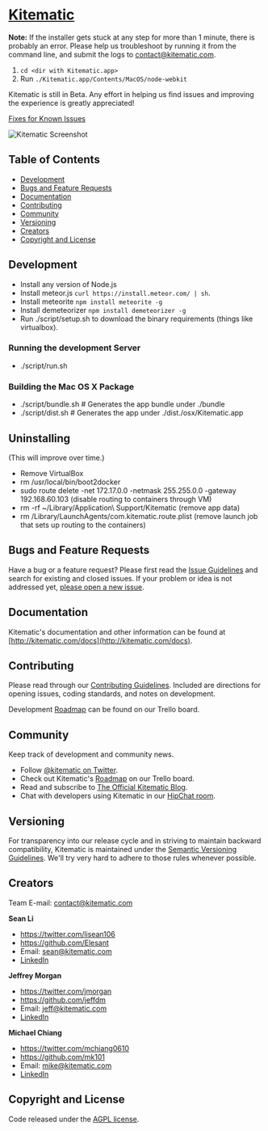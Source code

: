 # [Kitematic](https://kitematic.com)

**Note:** If the installer gets stuck at any step for more than 1 minute, there is probably an error. Please help us troubleshoot by running it from the command line, and submit the logs to [contact@kitematic.com](mailto:contact@kitematic.com).

1. `cd <dir with Kitematic.app>`
2. Run `./Kitematic.app/Contents/MacOS/node-webkit` 

Kitematic is still in Beta. Any effort in helping us find issues and improving the experience is greatly appreciated!

[Fixes for Known Issues](http://kitematic.com/docs/known-issue-fixes)

![Kitematic Screenshot](https://s3.amazonaws.com/kite-installer/screenshot.5843.png)

## Table of Contents

 - [Development](#development)
 - [Bugs and Feature Requests](#bugs-and-feature-requests)
 - [Documentation](#documentation)
 - [Contributing](#contributing)
 - [Community](#community)
 - [Versioning](#versioning)
 - [Creators](#creators)
 - [Copyright and License](#copyright-and-license)

## Development

- Install any version of Node.js
- Install meteor.js `curl https://install.meteor.com/ | sh`.
- Install meteorite `npm install meteorite -g`
- Install demeteorizer `npm install demeteorizer -g`
- Run ./script/setup.sh to download the binary requirements (things like virtualbox).

### Running the development Server

- ./script/run.sh

### Building the Mac OS X Package

- ./script/bundle.sh  # Generates the app bundle under ./bundle
- ./script/dist.sh    # Generates the app under ./dist./osx/Kitematic.app

## Uninstalling

(This will improve over time.)

- Remove VirtualBox
- rm /usr/local/bin/boot2docker
- sudo route delete -net 172.17.0.0 -netmask 255.255.0.0 -gateway 192.168.60.103 (disable routing to containers through VM)
- rm -rf ~/Library/Application\ Support/Kitematic (remove app data)
- rm /Library/LaunchAgents/com.kitematic.route.plist (remove launch job that sets up routing to the containers)

## Bugs and Feature Requests

Have a bug or a feature request? Please first read the [Issue Guidelines](https://github.com/kitematic/kitematic/blob/master/CONTRIBUTING.md#using-the-issue-tracker) and search for existing and closed issues. If your problem or idea is not addressed yet, [please open a new issue](https://github.com/kitematic/kitematic/issues/new).

## Documentation

Kitematic's documentation and other information can be found at [http://kitematic.com/docs](http://kitematic.com/docs).

## Contributing

Please read through our [Contributing Guidelines](https://github.com/kitematic/kitematic/blob/master/CONTRIBUTING.md). Included are directions for opening issues, coding standards, and notes on development.

Development [Roadmap](https://trello.com/b/xea5AHRk/kitematic-roadmap) can be found on our Trello board.

## Community

Keep track of development and community news.

- Follow [@kitematic on Twitter](https://twitter.com/kitematic).
- Check out Kitematic's [Roadmap](https://trello.com/b/xea5AHRk/kite-roadmap) on our Trello board.
- Read and subscribe to [The Official Kitematic Blog](https://kitematic.com/blog).
- Chat with developers using Kitematic in our [HipChat room](http://www.hipchat.com/giAT9Fqb5).

## Versioning

For transparency into our release cycle and in striving to maintain backward compatibility, Kitematic is maintained under the [Semantic Versioning Guidelines](http://semver.org/). We'll try very hard to adhere to those rules whenever possible.

## Creators

Team E-mail: [contact@kitematic.com](mailto:contact@kitematic.com)

**Sean Li**

- <https://twitter.com/lisean106>
- <https://github.com/Elesant>
- Email: [sean@kitematic.com](mailto:sean@kitematic.com)
- [LinkedIn](https://www.linkedin.com/in/lishang)

**Jeffrey Morgan**

- <https://twitter.com/jmorgan>
- <https://github.com/jeffdm>
- Email: [jeff@kitematic.com](mailto:jeff@kitematic.com)
- [LinkedIn](https://www.linkedin.com/in/jeffdmorgan)

**Michael Chiang**

- <https://twitter.com/mchiang0610>
- <https://github.com/mk101>
- Email: [mike@kitematic.com](mailto:mike@kitematic.com)
- [LinkedIn](https://www.linkedin.com/in/mchiang0610)

## Copyright and License

Code released under the [AGPL license](LICENSE).
